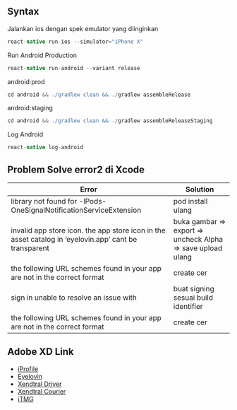 ## Syntax

Jalankan ios dengan spek emulator yang diinginkan
```groovy
react-native run-ios --simulator="iPhone X"
```
Run Android Production
```groovy
react-native run-android --variant release
```
android:prod
```groovy
cd android && ./gradlew clean && ./gradlew assembleRelease
```
android:staging
```groovy
cd android && ./gradlew clean && ./gradlew assembleReleaseStaging
```
Log Android
```groovy
react-native log-android
```

## Problem Solve error2 di Xcode

| Error   |      Solution      |
|----------|-------------|
|library not found for -lPods-OneSignalNotificationServiceExtension|pod install ulang|
|invalid app store icon. the app store icon in the asset catalog in ‘eyelovin.app’ cant be transparent|buka gambar => export => uncheck Alpha => save upload ulang|
|the following URL schemes found in your app are not in the correct format|create cer|
|sign in unable to resolve an issue with|buat signing sesuai build identifier|
|the following URL schemes found in your app are not in the correct format|create cer|

## Adobe XD Link
- [iProfile](https://xd.adobe.com/view/cf084c89-e2c2-4947-8e91-8b59e7c5330c-9a5b/)
- [Eyelovin](https://xd.adobe.com/view/e2cf2909-1097-4afd-59ec-339c3befed65-94fe/)
- [Xendtral Driver](https://xd.adobe.com/view/166870d3-bb3b-467d-be65-6c46a747d5af-433b/)
- [Xendtral Courier](https://xd.adobe.com/view/38a4c160-4014-415e-7d2c-64737ee70287-4e95/screen/4145b585-3bda-4aab-aa5f-e3471921181f/?fullscreen)
- [iTMG](https://xd.adobe.com/view/bd0ad450-c87c-4a3e-469c-b446d10c2a96-cb3b/)
